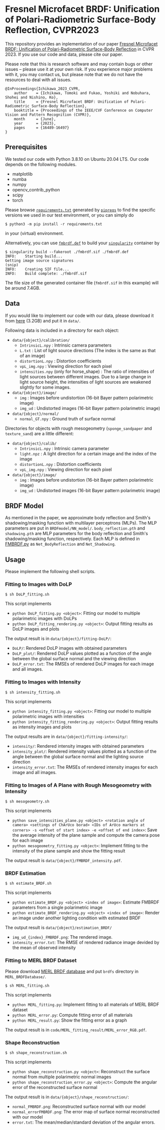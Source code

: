 # Fresnel Microfacet BRDF: Unification of Polari-Radiometric Surface-Body Reflection, CVPR2023

This repository provides an inplementation of our paper [Fresnel Microfacet BRDF: Unification of Polari-Radiometric Surface-Body Reflection](https://openaccess.thecvf.com/content/CVPR2023/html/Ichikawa_Fresnel_Microfacet_BRDF_Unification_of_Polari-Radiometric_Surface-Body_Reflection_CVPR_2023_paper.html) in CVPR 2023. If you use our code and data, please cite our paper.

Please note that this is research software and may contain bugs or other issues – please use it at your own risk. If you experience major problems with it, you may contact us, but please note that we do not have the resources to deal with all issues.


```
@InProceedings{Ichikawa_2023_CVPR,
    author    = {Ichikawa, Tomoki and Fukao, Yoshiki and Nobuhara, Shohei and Nishino, Ko},
    title     = {Fresnel Microfacet BRDF: Unification of Polari-Radiometric Surface-Body Reflection},
    booktitle = {Proceedings of the IEEE/CVF Conference on Computer Vision and Pattern Recognition (CVPR)},
    month     = {June},
    year      = {2023},
    pages     = {16489-16497}
}
```

## Prerequisites

We tested our code with Python 3.8.10 on Ubuntu 20.04 LTS.  Our code depends on the following modules.
* matplotlib
* numba
* numpy
* opencv_contrib_python
* scipy
* torch

Please browse [`requirements.txt`](requirements.txt) generated by [`pipreqs`](https://pypi.org/project/pipreqs/) to find the specific versions we used in our test environment, or you can simply do
```
$ python3 -m pip install -r requirements.txt
```
in your (virtual) environment.

Alternatively, you can use [`fmbrdf.def`](fmbrdf.def) to build your [`singularity`](https://sylabs.io/) container by
```
$ singularity build --fakeroot ./fmbrdf.sif ./fmbrdf.def
INFO:    Starting build...
Getting image source signatures
(snip)
INFO:    Creating SIF file...
INFO:    Build complete: ./fmbrdf.sif
```
The file size of the generated container file (`fmbrdf.sif` in this example) will be around 7.4GB.

## Data
If you would like to implement our code with our data, please download it from [here](https://drive.google.com/file/d/1IJoV4owm6mgRBFf5hb0ppEs4LjijKaCN/view?usp=sharing) (3.2GB) and put it in `data/`.

Following data is included in a directory for each object:
* `data/{object}/calibration/`
    * `IntrinsicL.npy` : Intrinsic camera parameters
    * `L.txt` : List of light source directions (The index is the same as that of an image)
    * `distortionL.npy` : Distortion coefficients
    * `vpL_img.npy` : Viewing direction for each pixel
    * `intensities.npy` (only for horse_shape) : The ratio of intensities of light sources between different images. Due to a large change in light source height, the intensities of light sources are weakened slightly for some images.
* `data/{object}/image/`
    * `img` : Images before undistortion (16-bit Bayer pattern polarimetric image)
    * `img_ud` : Undistorted images (16-bit Bayer pattern polarimetric image)
* `data/{object}/normal/`
    * `normal_GT.npy` : Ground truth of surface normal

Directories for objects with rough mesogeometry (`sponge_sandpaper` and `texture_sand`) are a little different:
* `data/{object}/calib/`
    * `IntrinsicL.npy` : Intrinsic camera parameter
    * `light.npz` : A light direction for a certain image and the index of the image
    * `distortionL.npy` : Distortion coefficients
    * `vpL_img.npy` : Viewing direction for each pixel
* `data/{object}/image/`
    * `img` : Images before undistortion (16-bit Bayer pattern polarimetric image)
    * `img_ud` : Undistorted images (16-bit Bayer pattern polarimetric image)

## BRDF Model
As mentioned in the paper, we approximate body reflection and Smith's shadowing/masking function with multilayer perceptrons (MLPs). The MLP parameters are put in `BRDFmodel/NN_model/`. `body_reflection.pth` and `shadowing.pth` are MLP parameters for the body reflection and Smith's shadowing/masking function, respectively. Each MLP is defined in [FMBRDF.py](BRDFmodel/FMBRDF.py) as `Net_BodyReflection` and `Net_Shadowing`.

## Usage
Please implement the following shell scripts.

### Fitting to Images with DoLP
```
$ sh DoLP_fitting.sh
```

This script implements
* `python DoLP_fitting.py <object>`: Fitting our model to multiple polarimetric images with DoLPs
* `python DoLP_fitting_rendering.py <object>`: Output fitting results as DoLP images and plots

The output result is in `data/{object}/fitting-DoLP/`:
* `DoLP/`: Rendered DoLP images with obtained parameters
* `DoLP_plot/`: Rendered DoLP values plotted as a function of the angle between the global surface normal and the viewing direction
* `DoLP_error.txt`: The RMSEs of rendered DoLP images for each image and all images.

### Fitting to Images with Intensity
```
$ sh intensity_fitting.sh
```

This script implements
* `python intensity_fitting.py <object>`: Fitting our model to multiple polarimetric images with intensities
* `python intensity_fitting_rendering.py <object>`: Output fitting results as intensity images and plots

The output results are in `data/{object}/fitting-intensity/`:
* `intensity/`: Rendered intensity images with obtained parameters
* `intensity_plot/`: Rendered intensity values plotted as a function of the angle between the global surface normal and the lighting source direction
* `intensity_error.txt`: The RMSEs of rendered intensity images for each image and all images.

### Fitting to Images of A Plane with Rough Mesogeometry with Intensity
```
$ sh mesogeometry.sh
```

This script implements
* `python save_intensities_plane.py <object> <rotation angle of camera> <settings of ChArUco borad> <IDs of ArUco markers at corners> -s <offset of start index> -e <offset of end index>`: Save the average intensity of the plane sample and compute the camera pose for each image
* `python mesogeometry_fitting.py <object>`: Implement fitting to the intensity of the plane sample and show the fitting result

The output result is `data/{object}/FMBRDF_intensity.pdf`.

### BRDF Estimation
```
$ sh estimate_BRDF.sh
```

This script implements
* `python estimate_BRDF.py <object> <index of image>`: Estimate FMBRDF parameters from a single polarimetric image
* `python estimate_BRDF_rendering.py <object> <index of image>`: Render an image under another lighting condition with estimated BRDF

The output result is `data/{object}/estimation_BRDF/`
* `img_ud_{index}_FMBRDF.png`: The rendered image.
* `intensity_error.txt`: The RMSE of rendered radiance image devided by the mean of observed intensity

### Fitting to MERL BRDF Dataset
Please download [MERL BRDF database](https://cdfg.csail.mit.edu/wojciech/brdfdatabase) and put `brdfs` directory in `MERL_BRDFDatabase/`.

```
$ sh MERL_fitting.sh
```

This script implements
* `python MERL_fitting.py`: Implement fitting to all materials of MERL BRDF dataset
* `python MERL_error.py`: Compute fitting error of all materials
* `python MERL_result.py`: Show the fitting error as a graph

The output result is in `code/MERL_fitting_result/MERL_error_RGB.pdf`.

### Shape Reconstruction

```
$ sh shape_reconstruction.sh
```

This script implements
* `python shape_reconstruction.py <object>`: Reconstruct the surface normal from multiple polarimetric normal images
* `python shape_reconstruction_error.py <object>`: Compute the angular error of the reconstructed surface normal

The output result is in `data/{object}/shape_reconstruction/`:
* `normal_FMBRDF.png`: Reconstructed surface normal with our model
* `normal_errorFMBRDF.png`: The error map of surface normal reconstructed with our model
* `error.txt`: The mean/median/standard deviation of the angular errors.
